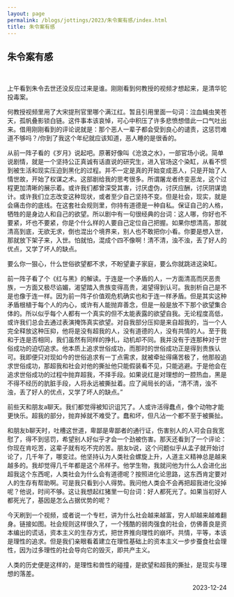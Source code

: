 ```yaml
---
layout: page
permalink: /blogs/jottings/2023/朱令案有感/index.html
title: 朱令案有感
---
```


## 朱令案有感
<br>

上午看到朱令去世还没反应过来是谁。刚刚看到何教授的视频才想起来，是清华铊投毒案。

何教授视频里用了大宋提刑官里哪个满江红。暂且引用里面一句词：泣血蝇虫笑苍天，孤帆叠影锁白链。这件事本该哀悼，可心中积压了许多悲愤想借此一口气吐出来。借用刚刚看到的评论说就是：那个恶人一辈子都会受到良心的谴责，这惩罚难道不够吗？/你到了我这个年纪就应该知道，恶人睡的是很香的。

从前一阵子看的《岁月》说起吧。原著好像叫《沧浪之水》，一部官场小说。简单说剧情，就是一个坚持公正真诚有话直说的研究生，进入官场这个染缸，从看不惯到被生活和现实压迫到黑化的过程。并不一定是真的开始变成恶人，只是开始了人情世故，开始了权谋之术。这部剧给我的思考很多。所谓屠龙者终变恶龙，这个过程更加清晰的展示着。或许我们都曾深受其害，讨厌虚伪，讨厌应酬，讨厌阴谋诡计。或许我们立志改变这种现状，或者至少自己坚持不变。但是社会，现实，就是会痛击你的底线。在这套社会规则里，你持有道德是一种自私。保证自己的人格，牺牲的是身边人和自己的欲望。所以剧中有一句很经典的台词：这人哪，你好也不要紧，坏也不要紧，你是个什么样的人要自己定位自己把握。如果你想清高，那就清高到底，无欲无求，倒也混出个境界来，别人也不敢把你小看。你要是想入世，那就放下架子来，入世。怕就怕，混成个四不像啊！清不清，浊不浊，丢了好人的优点，又学了坏人的缺点。

要么你一狠心，什么世俗欲望都不求，不盼望妻子家庭，要么你就跳进这染缸。

前一阵子看了个《红与黑》的解读。于连是一个矛盾的人，一方面清高而厌恶贵族，一方面又极尽谄媚，渴望踏入贵族变得高贵，渴望得到认可。我剖析自己是不是也像于连一样。因为前一阵子价值观危机确实也和于连一样矛盾。但是其实这种矛盾根植于每个人的内心，或许有人能抛弃善念，但是一般是放不下那个欲望集合体的。所以似乎每个人都有一个真实的但不太能表露的欲望自我。无论程度高低，或许我们总会去通过表演掩饰真实欲望。对自我部分压抑是来自超我的，当一个人完全释放这种压抑，他将是没有超我的人，没有道德的人，没有共情的人。至于我和于连是否相同，我们虽然有同样的挣扎，动机却不同。我并没有于连那种对于世俗成功的迫切追求。他本质上追求世俗成功，而那时的世俗成功正是得到贵族认可。我即便只对现如今的世俗追求有一丁点需求，就被牵扯得痛苦极了，他那般追求世俗成功，那超我和社会对他的撕扯他只能假装看不见，只能逃避。于是他会在追求世俗成功的过程中抛弃超我，不择手段。如果说红是对理想的一腔热血，黑是不得不经历的肮脏手段，人将永远被撕扯着。应了闻局长的话，“清不清，浊不浊，丢了好人的优点，又学了坏人的缺点。”

前些天和朋友a聊天。我们都觉得被知识诅咒了。人或许活得蠢点，像个动物才能更快乐。超我的部分，抛弃掉就不难受了。蠢和坏，但凡沾一个都不至于被撕扯。

和朋友b聊天时，吐槽这世道，卑鄙是卑鄙者的通行证，伤害别人的人可会自我宽慰了，得不到惩罚，希望别人好似乎才会一个劲被伤害。那天还看到了一个评论：你现在肯吃苦，这辈子就有吃不完的苦。朋友b说，这个问题似乎从孟子就开始讨论了，几千年了，哪变过。他坚持认为人类社会螺旋上升，人道主义精神总是越来越多的。我却觉得几千年都是这个吊样子。他学生物，我就问他为什么人会进化出超我这个东西呢，人类社会为什么会有道德呢？按照进化论思路，这东西肯定要对人的生存有帮助啊。可是我只看到小人得势。我问他人类会不会再把超我进化没掉呢？他说，时间不够。这让我想起红猪里一句台词：好人都死光了。如果当初好人都死光了，基因是怎么占据优势的呢？

今天刷到一个视频，或者说一个专栏，讲为什么社会越来越富，穷人却越来越难翻身。链接如图。社会规则这样很久了，一个残酷的弱肉强食的社会，仿佛善良是资本编出的谎话，资本主义的生存方式，把世界推向理性的崩坏。共情，平等，本该是理性的追求。但是我们亲眼看着建立在理性基础上的资本主义一步步蚕食社会理性，因为过多理性的社会导向它的毁灭，即共产主义。

人类的历史便是这样的，是理性和兽性的碰撞，是欲望和超我的撕扯，是现实与理想的落差。

<p align="right">2023-12-24</p>